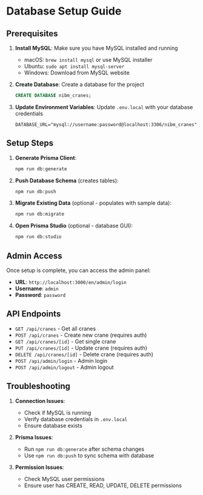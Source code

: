 # Database Setup Guide

## Prerequisites

1. **Install MySQL**: Make sure you have MySQL installed and running
   - macOS: `brew install mysql` or use MySQL installer
   - Ubuntu: `sudo apt install mysql-server`
   - Windows: Download from MySQL website

2. **Create Database**: Create a database for the project
   ```sql
   CREATE DATABASE nibm_cranes;
   ```

3. **Update Environment Variables**: Update `.env.local` with your database credentials
   ```env
   DATABASE_URL="mysql://username:password@localhost:3306/nibm_cranes"
   ```

## Setup Steps

1. **Generate Prisma Client**:
   ```bash
   npm run db:generate
   ```

2. **Push Database Schema** (creates tables):
   ```bash
   npm run db:push
   ```

3. **Migrate Existing Data** (optional - populates with sample data):
   ```bash
   npm run db:migrate
   ```

4. **Open Prisma Studio** (optional - database GUI):
   ```bash
   npm run db:studio
   ```

## Admin Access

Once setup is complete, you can access the admin panel:

- **URL**: `http://localhost:3000/en/admin/login`
- **Username**: `admin`
- **Password**: `password`

## API Endpoints

- `GET /api/cranes` - Get all cranes
- `POST /api/cranes` - Create new crane (requires auth)
- `GET /api/cranes/[id]` - Get single crane
- `PUT /api/cranes/[id]` - Update crane (requires auth)
- `DELETE /api/cranes/[id]` - Delete crane (requires auth)
- `POST /api/admin/login` - Admin login
- `POST /api/admin/logout` - Admin logout

## Troubleshooting

1. **Connection Issues**: 
   - Check if MySQL is running
   - Verify database credentials in `.env.local`
   - Ensure database exists

2. **Prisma Issues**:
   - Run `npm run db:generate` after schema changes
   - Use `npm run db:push` to sync schema with database

3. **Permission Issues**:
   - Check MySQL user permissions
   - Ensure user has CREATE, READ, UPDATE, DELETE permissions 